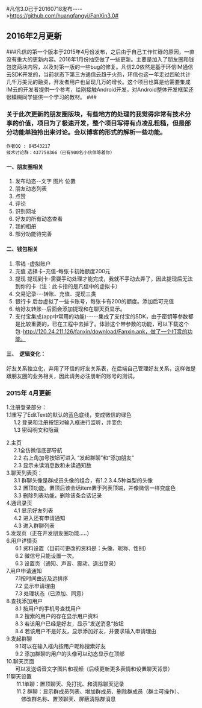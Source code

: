 #凡信3.0已于20160718发布---->https://github.com/huangfangyi/FanXin3.0#
## 2016年2月更新 ##
###凡信的第一个版本于2015年4月份发布，之后由于自己工作忙碌的原因，一直没有重大的更新内容。2016年1月份抽空做了一些更新。主要是加入了朋友圈和钱包这两块内容，以及对第一版的一些bug的修复。凡信2.0依然是基于环信IM通信云SDK开发的，当前状态下第三方通信云趋于火热，环信也这一年走过四轮共计几千万美元的融资，开发者用户也呈现几万的增长。这个项目也算是给需要集成IM云的开发者提供一个参考，给刚接触Android开发，对Android整体开发框架还很模糊同学提供一个学习的教材。 ###
### 关于此次更新的朋友圈版块，有些地方的处理的我觉得非常有技术分享的价值，项目为了极速开发，整个项目写得有点凌乱粗糙，但是部分功能单独拎出来讨论。会以博客的形式的解析一些功能。 <br>
  
    作者QQ : 84543217
    技术讨论群：437758366（已有900名小伙伴等着你） 
#### **一、朋友圈相关** ####


1. 发布动态--文字 图片 位置
2. 朋友动态列表
3. 点赞
4. 评论
5. 识别网址
6. 好友的所有动态查看
7. 我的相册
8. 部分功能待完善 
#### **二、钱包相关** ####
1. 零钱 -虚拟账户
2. 充值 选择卡-充值-每张卡初始额度200元
3. 提现 提现到卡-需要手动处理才能完成，我就不手动去弄了，因此提现后无法到你的卡（注：此卡指的是凡信中的虚拟卡）
4. 交易记录---转账、充值、提现三类
5. 银行卡 后台虚拟了一些卡账号，每张卡有200的额度。添加后可充值
6. 给好友转账--后面会添加提现和在聊天页显示。     
7. 支付宝集成(app中常用的功能)-----集成了支付宝的SDK，由于密钥等参数都是比较重要的，已在工程中去掉了。体验这个带参数的功能，可以下载这个包-http://120.24.211.126/fanxin/download/Fanxin.apk，做了一个打赏的功能。 
#### **三、  逻辑变化：** ####
好友关系独立化，弃用了环信的好友关系表，在后端自己管理好友关系，这样做是跟朋友圈的业务相关，因此请务必注册新的账号的测试。<br>
### 2015年 4月更新 ###
1.注册登录部分：<br>
     1.1重写了EditText的默认的蓝色底线，变成微信的绿色<br>
     1.2 登录和注册按钮对输入框进行监听，并变色<br>
     1.3 密码明文和隐藏<br>

2.主页<br>
     2.1全仿微信底部导航<br>
     2.2 右上角加号按钮可进入 “发起群聊”和“添加朋友“<br>
     2.3 显示未读消息数和未读通知数<br>
3.聊天列表页：<br>
     3.1 群聊头像是群成员头像的组合，有1.2.3.4.5种类型的头像<br>
     3.2 置顶功能。置顶后该会话item置于列表顶端，并像微信一样变底色<br>
     3.3 删除列表功能，删除该条会话记录<br>
4.通讯录页<br>
     4.1 显示好友列表<br>
     4.2 进入还有申请通知<br>
     4.3 进入群聊列表<br>
5.发现页（正在开发朋友圈功能.....）<br>
6.用户详情页<br>
      6.1 资料设置（目前可更改的资料是：头像、昵称、性别）<br>
      6.2 微信号只能设置一次。<br>
      6.3 设置页（通知、声音、震动、退出登录）<br>
7.用户申请通知<br>
      7.1按时间由近及远排序<br>
      7.2 显示申请理由<br>
      7.3 处理状态（已添加、同意）<br>
8.查找添加用户<br>
      8.1 按用户的手机号查找用户<br>
      8.2 搜索的用户的存在显示用户资料<br>
      8.3 若该用户已经是好友，显示”发送消息“按钮<br>
      8.4 若该用户不是好友，显示添加好友，并要求输入申请理由<br>
9.发起群聊<br>
      9.1可以在输入框内按用户昵称搜索好友<br>
      9.2 添加群聊的用户的头像可以动态显示在顶部<br>
10.聊天页面<br>
      可以发送语音文字图片和视频（后续更新更多表情和设置聊天背景）<br>
11聊天设置<br>
       11.1单聊：置顶聊天、免打扰、和清除聊天记录<br>
       11.2 群聊：显示群成员列表、增加群成员、删除群成员（群主可操作）、
                  修改群名称、置顶聊天、屏蔽清除群消息<br>
